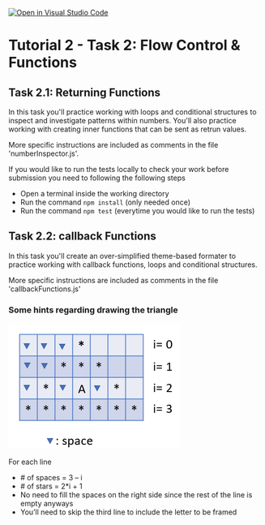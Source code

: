 [![Open in Visual Studio Code](https://classroom.github.com/assets/open-in-vscode-718a45dd9cf7e7f842a935f5ebbe5719a5e09af4491e668f4dbf3b35d5cca122.svg)](https://classroom.github.com/online_ide?assignment_repo_id=12142575&assignment_repo_type=AssignmentRepo)
# Tutorial 2 - Task 2: Flow Control & Functions

## Task 2.1: Returning Functions
In this task you'll practice working with loops and conditional structures to inspect and investigate patterns within numbers. You'll also practice working with creating inner functions that can be sent as retrun values.

More specific instructions are included as comments in the file 'numberInspector.js'.

If you would like to run the tests locally to check your work before submission you need to following the following steps
- Open a terminal inside the working directory
- Run the command `npm install` (only needed once)
- Run the command `npm test` (everytime you would like to run the tests)

## Task 2.2: callback Functions
In this task you'll create an over-simplified theme-based formater to practice working with callback functions, loops and conditional structures.

More specific instructions are included as comments in the file 'callbackFunctions.js'

### Some hints regarding drawing the triangle

![](DrawingATriangle.png)

For each line
- \# of spaces = 3 – i
- \# of stars  = 2*i + 1
- No need to fill the spaces on the right side since the rest of the line is empty anyways
- You’ll need to skip the third line to include the letter to be framed
